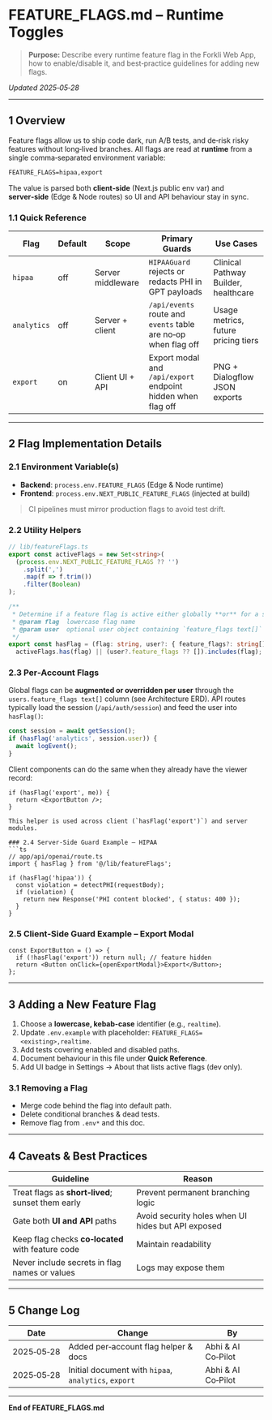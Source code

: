 # FEATURE\_FLAGS.md – Runtime Toggles

> **Purpose:** Describe every runtime feature flag in the Forkli Web App, how to enable/disable it, and best‑practice guidelines for adding new flags.

*Updated 2025‑05‑28*

---

## 1 Overview

Feature flags allow us to ship code dark, run A/B tests, and de‑risk risky features without long‑lived branches. All flags are read at **runtime** from a single comma‑separated environment variable:

```txt
FEATURE_FLAGS=hipaa,export
```

The value is parsed both **client‑side** (Next.js public env var) and **server‑side** (Edge & Node routes) so UI and API behaviour stay in sync.

### 1.1 Quick Reference

| Flag        | Default | Scope             | Primary Guards                                                 | Use Cases                            |
| ----------- | ------- | ----------------- | -------------------------------------------------------------- | ------------------------------------ |
| `hipaa`     | off     | Server middleware | `HIPAAGuard` rejects or redacts PHI in GPT payloads            | Clinical Pathway Builder, healthcare |
| `analytics` | off     | Server + client   | `/api/events` route and `events` table are no‑op when flag off | Usage metrics, future pricing tiers  |
| `export`    | on      | Client UI + API   | Export modal and `/api/export` endpoint hidden when flag off   | PNG + Dialogflow JSON exports        |

---

## 2 Flag Implementation Details

### 2.1 Environment Variable(s)

* **Backend**: `process.env.FEATURE_FLAGS` (Edge & Node runtime)
* **Frontend**: `process.env.NEXT_PUBLIC_FEATURE_FLAGS` (injected at build)

> CI pipelines must mirror production flags to avoid test drift.

### 2.2 Utility Helpers

```ts
// lib/featureFlags.ts
export const activeFlags = new Set<string>(
  (process.env.NEXT_PUBLIC_FEATURE_FLAGS ?? '')
    .split(',')
    .map(f => f.trim())
    .filter(Boolean)
);

/**
 * Determine if a feature flag is active either globally **or** for a specific user.
 * @param flag  lowercase flag name
 * @param user  optional user object containing `feature_flags text[]`
 */
export const hasFlag = (flag: string, user?: { feature_flags?: string[] }) =>
  activeFlags.has(flag) || (user?.feature_flags ?? []).includes(flag);
```

### 2.3 Per‑Account Flags

Global flags can be **augmented or overridden per user** through the `users.feature_flags text[]` column (see Architecture ERD).  API routes typically load the session (`/api/auth/session`) and feed the user into `hasFlag()`:

```ts
const session = await getSession();
if (hasFlag('analytics', session.user)) {
  await logEvent();
}
```

Client components can do the same when they already have the viewer record:

```tsx
if (hasFlag('export', me)) {
  return <ExportButton />;
}
```

````
This helper is used across client (`hasFlag('export')`) and server modules.

### 2.4 Server‑Side Guard Example – HIPAA
```ts
// app/api/openai/route.ts
import { hasFlag } from '@/lib/featureFlags';

if (hasFlag('hipaa')) {
  const violation = detectPHI(requestBody);
  if (violation) {
    return new Response('PHI content blocked', { status: 400 });
  }
}
````

### 2.5 Client‑Side Guard Example – Export Modal

```tsx
const ExportButton = () => {
  if (!hasFlag('export')) return null; // feature hidden
  return <Button onClick={openExportModal}>Export</Button>;
};
```

---

## 3 Adding a New Feature Flag

1. Choose a **lowercase, kebab‑case** identifier (e.g., `realtime`).
2. Update `.env.example` with placeholder: `FEATURE_FLAGS=<existing>,realtime`.
3. Add tests covering enabled and disabled paths.
4. Document behaviour in this file under **Quick Reference**.
5. Add UI badge in Settings → About that lists active flags (dev only).

### 3.1 Removing a Flag

* Merge code behind the flag into default path.
* Delete conditional branches & dead tests.
* Remove flag from `.env*` and this doc.

---

## 4 Caveats & Best Practices

| Guideline                                         | Reason                                             |
| ------------------------------------------------- | -------------------------------------------------- |
| Treat flags as **short‑lived**; sunset them early | Prevent permanent branching logic                  |
| Gate both **UI and API** paths                    | Avoid security holes when UI hides but API exposed |
| Keep flag checks **co‑located** with feature code | Maintain readability                               |
| Never include secrets in flag names or values     | Logs may expose them                               |

---

## 5 Change Log

| Date       | Change                                               | By                 |
| ---------- | ---------------------------------------------------- | ------------------ |
| 2025‑05‑28 | Added per‑account flag helper & docs                 | Abhi & AI Co‑Pilot |
| 2025‑05‑28 | Initial document with `hipaa`, `analytics`, `export` | Abhi & AI Co‑Pilot |

---

**End of FEATURE\_FLAGS.md**
